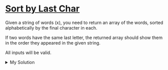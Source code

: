 # [Sort by Last Char](https://www.codewars.com/kata/57eba158e8ca2c8aba0002a0)

Given a string of words (x), you need to return an array of the words, sorted alphabetically by the final character in
each.

If two words have the same last letter, the returned array should show them in the order they appeared in the given
string.

All inputs will be valid.

<details><summary>My Solution</summary>

```js
const last = x => x.split(' ').sort((a, b) => a[a.length - 1].localeCompare(b[b.length - 1]))
```

</details>
